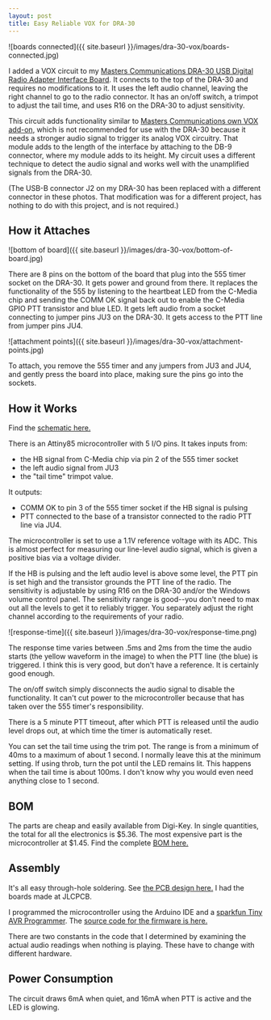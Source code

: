 ```yaml
---
layout: post
title: Easy Reliable VOX for DRA-30
---
```


![boards connected]({{ site.baseurl }}/images/dra-30-vox/boards-connected.jpg)

I added a VOX circuit to my [Masters Communications DRA-30 USB Digital Radio Adapter Interface Board](http://www.masterscommunications.com/products/radio-adapter/dra/dra30_docs.html).
It connects to the top of the DRA-30 and requires no modifications to it.
It uses the left audio channel, leaving the right channel to go to the radio connector.
It has an on/off switch, a trimpot to adjust the tail time, and uses R16 on the DRA-30 to adjust sensitivity.

This circuit adds functionality similar to [Masters Communications own VOX add-on](http://www.masterscommunications.com/products/radio-adapter/vox10/vox10.html), which is not recommended for use with the DRA-30 because it needs a stronger audio signal to trigger its analog VOX circuitry.
That module adds to the length of the interface by attaching to the DB-9 connector, where my module adds to its height.
My circuit uses a different technique to detect the audio signal and works well with the unamplified signals from the DRA-30.

(The USB-B connector J2 on my DRA-30 has been replaced with a different connector in these photos.
That modification was for a different project, has nothing to do with this project, and is not required.)

## How it Attaches

![bottom of board]({{ site.baseurl }}/images/dra-30-vox/bottom-of-board.jpg)

There are 8 pins on the bottom of the board that plug into the 555 timer socket on the DRA-30.
It gets power and ground from there.
It replaces the functionality of the 555 by listening to the heartbeat LED from the C-Media chip and sending the COMM OK signal back out to enable the C-Media GPIO PTT transistor and blue LED.
It gets left audio from a socket connecting to jumper pins JU3 on the DRA-30.
It gets access to the PTT line from jumper pins JU4.

![attachment points]({{ site.baseurl }}/images/dra-30-vox/attachment-points.jpg)

To attach, you remove the 555 timer and any jumpers from JU3 and JU4, and gently press the board into place, making sure the pins go into the sockets.

## How it Works

Find the [schematic here.](https://oshwlab.com/battman/dra-30-vox#P2)

There is an Attiny85 microcontroller with 5 I/O pins.
It takes inputs from:
- the HB signal from C-Media chip via pin 2 of the 555 timer socket
- the left audio signal from JU3
- the "tail time" trimpot value.

It outputs:
- COMM OK to pin 3 of the 555 timer socket if the HB signal is pulsing
- PTT connected to the base of a transistor connected to the radio PTT line via JU4.

The microcontroller is set to use a 1.1V reference voltage with its ADC.
This is almost perfect for measuring our line-level audio signal, which is given a positive bias via a voltage divider.

If the HB is pulsing and the left audio level is above some level, the PTT pin is set high and the transistor grounds the PTT line of the radio.
The sensitivity is adjustable by using R16 on the DRA-30 and/or the Windows volume control panel.
The sensitivity range is good--you don't need to max out all the levels to get it to reliably trigger.
You separately adjust the right channel according to the requirements of your radio.

![response-time]({{ site.baseurl }}/images/dra-30-vox/response-time.png)

The response time varies between .5ms and 2ms from the time the audio starts (the yellow waveform in the image) to when the PTT line (the blue) is triggered.
I think this is very good, but don't have a reference.
It is certainly good enough.

The on/off switch simply disconnects the audio signal to disable the functionality.
It can't cut power to the microcontroller because that has taken over the 555 timer's responsibility.

There is a 5 minute PTT timeout, after which PTT is released until the audio level drops out, at which time the timer is automatically reset.

You can set the tail time using the trim pot.
The range is from a minimum of 40ms to a maximum of about 1 second.
I normally leave this at the minimum setting.
If using throb, turn the pot until the LED remains lit.
This happens when the tail time is about 100ms.
I don't know why you would even need anything close to 1 second.

## BOM

The parts are cheap and easily available from Digi-Key.
In single quantities, the total for all the electronics is $5.36.
The most expensive part is the microcontroller at $1.45.
Find the complete [BOM here.](https://oshwlab.com/battman/dra-30-vox#P3)

## Assembly

It's all easy through-hole soldering.
See [the PCB design here.](https://oshwlab.com/battman/dra-30-vox#P1)
I had the boards made at JLCPCB.

I programmed the microcontroller using the Arduino IDE and a [sparkfun Tiny AVR Programmer](https://www.sparkfun.com/products/11801).
The [source code for the firmware is here.](https://github.com/smeredith/dra-30-vox)

There are two constants in the code that I determined by examining the actual audio readings when nothing is playing.
These have to change with different hardware.

## Power Consumption

The circuit draws 6mA when quiet, and 16mA when PTT is active and the LED is glowing.
